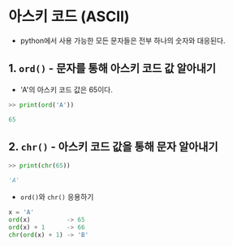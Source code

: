 # 아스키 코드 (ASCII)

- python에서 사용 가능한 모든 문자들은 전부 하나의 숫자와 대응된다.

## 1. `ord()` - 문자를 통해 아스키 코드 값 알아내기

- 'A'의 아스키 코드 값은 65이다.

```py
>> print(ord('A'))

65
```

## 2. `chr()` - 아스키 코드 값을 통해 문자 알아내기

```py
>> print(chr(65))

'A'
```

- `ord()`와 `chr()` 응용하기

```py
x = 'A'
ord(x)          -> 65
ord(x) + 1      -> 66
chr(ord(x) + 1) -> 'B'
```

